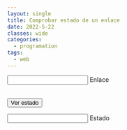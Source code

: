 ```yaml
---
layout: single
title: Comprobar estado de un enlace
date: 2022-5-22
classes: wide
categories:
  - programation
tags:
  - web
---
```



<script type="text/javascript" src="https://code.jquery.com/jquery-1.7.1.min.js"></script>
<link rel="stylesheet" href="/assets/css/converter.css">
<script src="/assets/scripts/urlcheck.js"></script>
<div class="group" style="margin-top:1.5vw">
    <input id="input" required="" type="text" class="input">
    <span class="highlight"></span>
    <span class="bar"></span>
    <label>Enlace</label>
</div>
<br>

<button onclick="URL_CHECK()" class="btn">Ver estado</button>
<div class="group" style="margin-top:1.5vw">
    <input id="output" required="" type="text" class="input">
    <span class="highlight"></span>
    <span class="bar"></span>
    <label>Estado</label>
</div>
